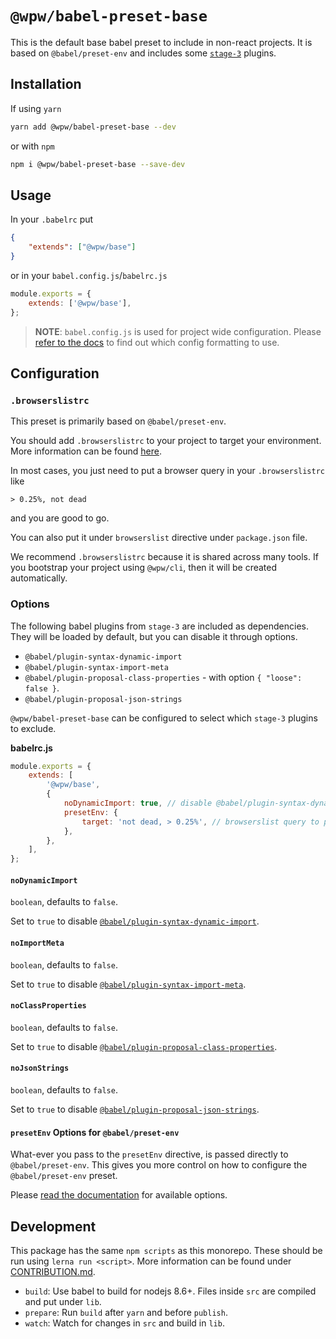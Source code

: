 # `@wpw/babel-preset-base`

This is the default base babel preset to include in non-react projects. It is
based on `@babel/preset-env` and includes some [`stage-3`](https://github.com/babel/babel/blob/master/packages/babel-preset-stage-3/README.md) plugins.

## Installation

If using `yarn`

```bash
yarn add @wpw/babel-preset-base --dev
```

or with `npm`

```bash
npm i @wpw/babel-preset-base --save-dev
```

## Usage

In your `.babelrc` put

```json
{
	"extends": ["@wpw/base"]
}
```

or in your `babel.config.js`/`babelrc.js`

```js
module.exports = {
	extends: ['@wpw/base'],
};
```

> **NOTE**: `babel.config.js` is used for project wide configuration.
> Please [refer to the docs](https://babeljs.io/docs/en/config-files#project-wide-configuration) to find out which config formatting to use.

## Configuration

### `.browserslistrc`

This preset is primarily based on `@babel/preset-env`.

You should add `.browserslistrc` to your project to target your environment.
More information can be found [here](https://babeljs.io/docs/en/next/babel-preset-env#browserslist-integration).

In most cases, you just need to put a browser query in your `.browserslistrc` like

```
> 0.25%, not dead
```

and you are good to go.

You can also put it under `browserslist` directive under `package.json` file.

We recommend `.browserslistrc` because it is shared across many tools. If you bootstrap
your project using `@wpw/cli`, then it will be created automatically.

### Options

The following babel plugins from `stage-3` are included as dependencies. They will
be loaded by default, but you can disable it through options.

-   `@babel/plugin-syntax-dynamic-import`
-   `@babel/plugin-syntax-import-meta`
-   `@babel/plugin-proposal-class-properties` - with option `{ "loose": false }`.
-   `@babel/plugin-proposal-json-strings`

`@wpw/babel-preset-base` can be configured to select which `stage-3` plugins to
exclude.

**babelrc.js**

```js
module.exports = {
	extends: [
		'@wpw/base',
		{
			noDynamicImport: true, // disable @babel/plugin-syntax-dynamic-import
			presetEnv: {
				target: 'not dead, > 0.25%', // browserslist query to pass to @babel/preset-env
			},
		},
	],
};
```

#### `noDynamicImport`

`boolean`, defaults to `false`.

Set to `true` to disable [`@babel/plugin-syntax-dynamic-import`](https://babeljs.io/docs/en/babel-plugin-syntax-dynamic-import).

#### `noImportMeta`

`boolean`, defaults to `false`.

Set to `true` to disable [`@babel/plugin-syntax-import-meta`](https://babeljs.io/docs/en/babel-plugin-syntax-import-meta).

#### `noClassProperties`

`boolean`, defaults to `false`.

Set to `true` to disable [`@babel/plugin-proposal-class-properties`](https://babeljs.io/docs/en/babel-plugin-proposal-class-properties).

#### `noJsonStrings`

`boolean`, defaults to `false`.

Set to `true` to disable [`@babel/plugin-proposal-json-strings`](https://babeljs.io/docs/en/babel-plugin-proposal-json-strings).

#### `presetEnv` Options for `@babel/preset-env`

What-ever you pass to the `presetEnv` directive, is passed directly to `@babel/preset-env`. This
gives you more control on how to configure the `@babel/preset-env` preset.

Please [read the documentation](https://babeljs.io/docs/en/babel-preset-env) for
available options.

## Development

This package has the same `npm scripts` as this monorepo. These should be run
using `lerna run <script>`. More information can be found under [CONTRIBUTION.md]('../../CONTRIBUTION.md').

-   `build`: Use babel to build for nodejs 8.6+. Files inside `src` are compiled and put under `lib`.
-   `prepare`: Run `build` after `yarn` and before `publish`.
-   `watch`: Watch for changes in `src` and build in `lib`.

